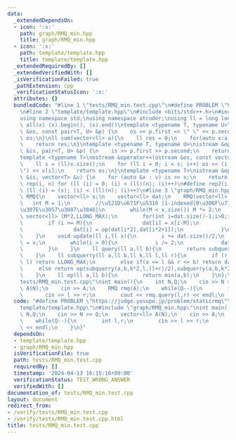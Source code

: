 ```yaml
---
data:
  _extendedDependsOn:
  - icon: ':x:'
    path: graph/RMQ_min.hpp
    title: graph/RMQ_min.hpp
  - icon: ':x:'
    path: template/template.hpp
    title: template/template.hpp
  _extendedRequiredBy: []
  _extendedVerifiedWith: []
  _isVerificationFailed: true
  _pathExtension: cpp
  _verificationStatusIcon: ':x:'
  attributes: {}
  bundledCode: "#line 1 \"tests/RMQ_min.test.cpp\"\n#define PROBLEM \"https://judge.yosupo.jp/problem/staticrmq\"\
    \n#line 2 \"template/template.hpp\"\n#include <bits/stdc++.h>\n#include <atcoder/all>\n\
    using namespace std;\nusing namespace atcoder;\nusing ll = long long;\n#define\
    \ all(x) (x).begin(), (x).end()\ntemplate <typename T, typename U>\nostream &operator<<(ostream\
    \ &os, const pair<T, U> &p) {\n    os << p.first << \" \" << p.second;\n    return\
    \ os;\n}\nll sum(vector<ll> a){\n    ll res = 0;\n    for(auto x:a) res += x;\n\
    \    return res;\n}\ntemplate <typename T, typename U>\nistream &operator>>(istream\
    \ &is, pair<T, U> &p) {\n    is >> p.first >> p.second;\n    return is;\n}\n\n\
    template <typename T>\nostream &operator<<(ostream &os, const vector<T> &v) {\n\
    \    ll s = (ll)v.size();\n    for (ll i = 0; i < s; i++) os << (i ? \" \" : \"\
    \") << v[i];\n    return os;\n}\ntemplate <typename T>\nistream &operator>>(istream\
    \ &is, vector<T> &v) {\n    for (auto &x : v) is >> x;\n    return is;\n}\n#define\
    \ rep(i, n) for (ll (i) = 0; (i) < (ll)(n); (i)++)\n#define rep2(i, s, n) for\
    \ (ll (i) = (s); (i) < (ll)(n); (i)++)\n#line 3 \"graph/RMQ_min.hpp\"\nstruct\
    \ RMQ{\n    vector<ll> x;\n    vector<ll> dat;\n    RMQ(vector<ll> x){\n     \
    \   int M = 1;\n        //\u521D\u671F\u5316 |1-indexed|0\u306F\u7121\u8996\u3057\
    \u307E\u3057\u3087\u3046|\n        while(M < x.size()) M *= 2;\n        dat =\
    \ vector<ll> (M*2,LLONG_MAX);\n        for(int i=dat.size()-1;i>0;i--){\n    \
    \        if (i >= M){\n                dat[i] = x[i-M];\n            }else{\n\
    \                dat[i] = op(dat[i*2],dat[i*2+1]);\n            }\n        }\n\
    \    }\n    void update(ll i,ll x){\n        i += dat.size()/2;\n        dat[i]\
    \ = x;\n        while(i > 0){\n            i /= 2;\n            dat[i] = op(dat[i*2],dat[i*2+1]);\n\
    \        }\n    }\n    ll query(ll a,ll b){\n        return subquerry(a,b,1,0,dat.size()/2);\n\
    \    }\n    ll subquerry(ll a,ll b,ll k,ll l,ll r){\n        if (r <= a || b <=\
    \ l) return LLONG_MAX;\n        else if(a <= l && r <= b) return dat[k];\n   \
    \     else return op(subquerry(a,b,k*2,l,(l+r)/2),subquerry(a,b,k*2+1,(l+r)/2,r));\n\
    \    }\n    ll op(ll a,ll b){\n        return min(a,b);\n    }\n};\n#line 4 \"\
    tests/RMQ_min.test.cpp\"\nint main(){\n    int N,Q;\n    cin >> N >> Q;\n    vector<ll>\
    \ A(N);\n    cin >> A;\n    RMQ rmq(A);\n    while(Q--){\n        int l,r;\n \
    \       cin >> l >> r;\n        cout << rmq.query(l,r) << endl;\n    }\n}\n"
  code: "#define PROBLEM \"https://judge.yosupo.jp/problem/staticrmq\"\n#include \"\
    template/template.hpp\"\n#include \"graph/RMQ_min.hpp\"\nint main(){\n    int\
    \ N,Q;\n    cin >> N >> Q;\n    vector<ll> A(N);\n    cin >> A;\n    RMQ rmq(A);\n\
    \    while(Q--){\n        int l,r;\n        cin >> l >> r;\n        cout << rmq.query(l,r)\
    \ << endl;\n    }\n}"
  dependsOn:
  - template/template.hpp
  - graph/RMQ_min.hpp
  isVerificationFile: true
  path: tests/RMQ_min.test.cpp
  requiredBy: []
  timestamp: '2024-04-13 16:15:16+09:00'
  verificationStatus: TEST_WRONG_ANSWER
  verifiedWith: []
documentation_of: tests/RMQ_min.test.cpp
layout: document
redirect_from:
- /verify/tests/RMQ_min.test.cpp
- /verify/tests/RMQ_min.test.cpp.html
title: tests/RMQ_min.test.cpp
---
```

